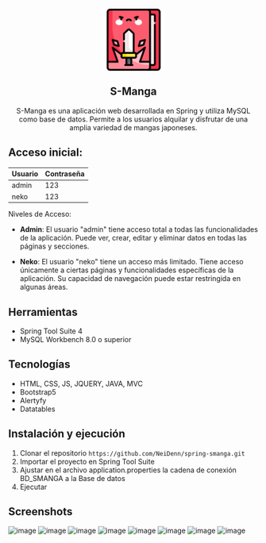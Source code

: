 <p align="center">
  <img src="./icon.png" align="center" width="125">
</p>
<div align="center">
  <h2>S-Manga</h2>
  <p>S-Manga es una aplicación web desarrollada en Spring y utiliza MySQL como base de datos. Permite a los usuarios alquilar y disfrutar de una amplia variedad de mangas japoneses.</p>
</div>

## Acceso inicial:

| Usuario | Contraseña |
|---------|------------|
| admin   | 123        |
| neko    | 123        |

Niveles de Acceso:

- **Admin**: El usuario "admin" tiene acceso total a todas las funcionalidades de la aplicación. Puede ver, crear, editar y eliminar datos en todas las páginas y secciones.

- **Neko**: El usuario "neko" tiene un acceso más limitado. Tiene acceso únicamente a ciertas páginas y funcionalidades específicas de la aplicación. Su capacidad de navegación puede estar restringida en algunas áreas.

## Herramientas
- Spring Tool Suite 4
- MySQL Workbench 8.0 o superior

## Tecnologías
- HTML, CSS, JS, JQUERY, JAVA, MVC
- Bootstrap5
- Alertyfy
- Datatables

## Instalación y ejecución
1. Clonar el repositorio `https://github.com/NeiDenn/spring-smanga.git`
2. Importar el proyecto en Spring Tool Suite
3. Ajustar en el archivo application.properties la cadena de conexión BD_SMANGA a la Base de datos
4. Ejecutar

## Screenshots

![image](https://github.com/NeiDenn/spring-smanga/assets/85379478/b2b5aae7-f8fc-4ffd-956e-2b40cf294301)
![image](https://github.com/NeiDenn/spring-smanga/assets/85379478/e36171cf-02b9-4f8d-aad7-e2ad346edfd1)
![image](https://github.com/NeiDenn/spring-smanga/assets/85379478/29ae1aba-5886-4bec-9489-b63142ea7b0e)
![image](https://github.com/NeiDenn/spring-smanga/assets/85379478/2972f297-fc0f-4c02-906f-cc206bb32aab)
![image](https://github.com/NeiDenn/spring-smanga/assets/85379478/bcb8b2f1-a002-40b9-809d-7b1ad8ca932f)
![image](https://github.com/NeiDenn/spring-smanga/assets/85379478/0497d2fd-acea-4395-8e93-a69cf8e384ac)
![image](https://github.com/NeiDenn/spring-smanga/assets/85379478/6d567cb4-8af3-4724-8972-4a74e3b508bc)
![image](https://github.com/NeiDenn/spring-smanga/assets/85379478/4fd384fd-ba87-4844-8926-645a26847950)


